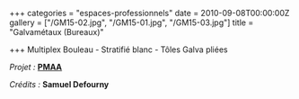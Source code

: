 +++
categories = "espaces-professionnels"
date = 2010-09-08T00:00:00Z
gallery = ["/GM15-02.jpg", "/GM15-01.jpg", "/GM15-03.jpg"]
title = "Galvamétaux (Bureaux)"

+++
Multiplex Bouleau - Stratifié blanc - Tôles Galva pliées

_Projet :_ [**PMAA**](http://www.pierremonseuarchitecte.be/)

_Crédits :_ **Samuel Defourny**